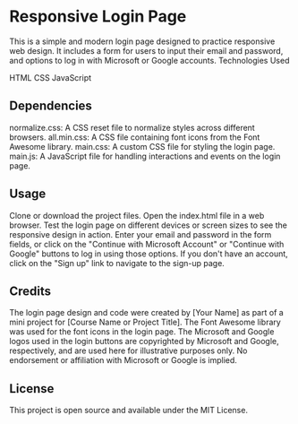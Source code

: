 # Responsive Login Page

This is a simple and modern login page designed to practice responsive web design. It includes a form for users to input their email and password, and options to log in with Microsoft or Google accounts.
Technologies Used

  HTML
  CSS
  JavaScript

## Dependencies

  normalize.css: A CSS reset file to normalize styles across different browsers.
  all.min.css: A CSS file containing font icons from the Font Awesome library.
  main.css: A custom CSS file for styling the login page.
  main.js: A JavaScript file for handling interactions and events on the login page.

## Usage

  Clone or download the project files.
  Open the index.html file in a web browser.
  Test the login page on different devices or screen sizes to see the responsive design in action.
  Enter your email and password in the form fields, or click on the "Continue with Microsoft Account" or "Continue with Google" buttons to log in using those options.
  If you don't have an account, click on the "Sign up" link to navigate to the sign-up page.

## Credits

  The login page design and code were created by [Your Name] as part of a mini project for [Course Name or Project Title].
  The Font Awesome library was used for the font icons in the login page.
  The Microsoft and Google logos used in the login buttons are copyrighted by Microsoft and Google, respectively, and are used here for illustrative purposes only. No endorsement or affiliation with Microsoft or Google is implied.

## License

This project is open source and available under the MIT License.
